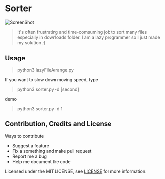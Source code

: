 # Sorter

![ScreenShot](https://github.com/khaingmyelkhant/Sorter/blob/master/Capture.PNG)

> It's often frustrating and time-comsuming job to sort many files especially in downloads folder. I am a lazy programmer so I just made my solution ;)

## Usage
> python3 lazyFileArrange.py 

If you want to slow down moving speed, type <br/>

> python3 sorter.py -d [second] 

demo <br />
> python3 sorter.py -d 1 

## Contribution, Credits and License
Ways to contribute
- Suggest a feature
- Fix a something and make pull request
- Report me a bug
- Help me document the code

Licensed under the MIT LICENSE, see [LICENSE](LICENSE) for more information.
